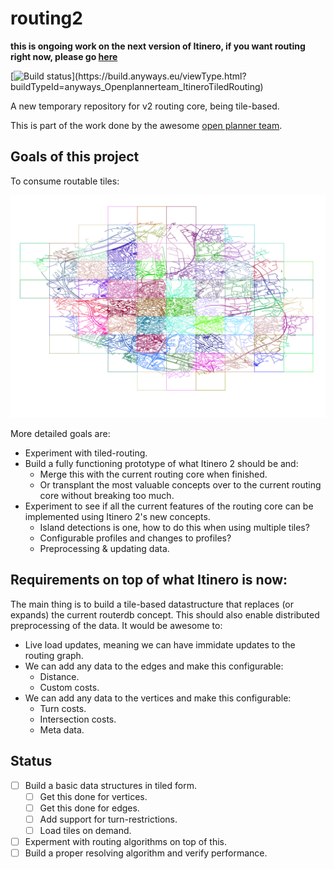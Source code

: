 # routing2

**this is ongoing work on the next version of Itinero, if you want routing right now, please go [here](https://github.com/itinero/routing)**

[![Build status](https://build.anyways.eu/app/rest/builds/buildType:(id:anyways_Openplannerteam_ItineroTiledRouting)/statusIcon)](https://build.anyways.eu/viewType.html?buildTypeId=anyways_Openplannerteam_ItineroTiledRouting)  

A new temporary repository for v2 routing core, being tile-based.

This is part of the work done by the awesome [open planner team](https://openplanner.team/).

## Goals of this project

To consume routable tiles:

![Image of tiles for ghent](./docs/routable-tiles-ghent.png)

More detailed goals are:

- Experiment with tiled-routing.
- Build a fully functioning prototype of what Itinero 2 should be and:
  - Merge this with the current routing core when finished.
  - Or transplant the most valuable concepts over to the current routing core without breaking too much.
- Experiment to see if all the current features of the routing core can be implemented using Itinero 2's new concepts.
  - Island detections is one, how to do this when using multiple tiles?
  - Configurable profiles and changes to profiles?
  - Preprocessing & updating data.

## Requirements on top of what Itinero is now:

The main thing is to build a tile-based datastructure that replaces (or expands) the current routerdb concept. This should also enable distributed preprocessing of the data. It would be awesome to:

- Live load updates, meaning we can have immidate updates to the routing graph.
- We can add any data to the edges and make this configurable:
  - Distance.
  - Custom costs.
- We can add any data to the vertices and make this configurable:
  - Turn costs.
  - Intersection costs.
  - Meta data.

## Status

- [ ] Build a basic data structures in tiled form.
  - [ ] Get this done for vertices.
  - [ ] Get this done for edges.
  - [ ] Add support for turn-restrictions.
  - [ ] Load tiles on demand.
- [ ] Experment with routing algorithms on top of this.
- [ ] Build a proper resolving algorithm and verify performance.
